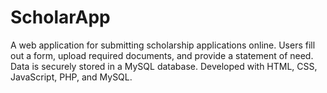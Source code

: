 # ScholarApp
A web application for submitting scholarship applications online. Users fill out a form, upload required documents, and provide a statement of need. Data is securely stored in a MySQL database. Developed with HTML, CSS, JavaScript, PHP, and MySQL.
